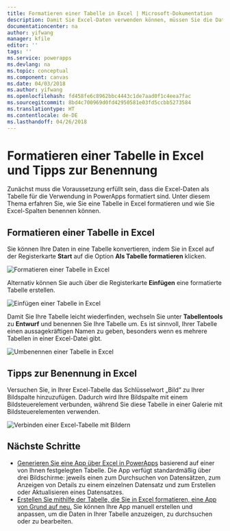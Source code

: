 ```yaml
---
title: Formatieren einer Tabelle in Excel | Microsoft-Dokumentation
description: Damit Sie Excel-Daten verwenden können, müssen Sie die Daten in einer Tabelle formatieren. Hinzufügen des Schlüsselworts „Bild“ in Spaltennamen
documentationcenter: na
author: yifwang
manager: kfile
editor: ''
tags: ''
ms.service: powerapps
ms.devlang: na
ms.topic: conceptual
ms.component: canvas
ms.date: 04/03/2018
ms.author: yifwang
ms.openlocfilehash: fd458fe6c8962bbc4443c1de7aad0f1c4eea7fac
ms.sourcegitcommit: 8bd4c700969d0fd42950581e03fd5ccbb5273584
ms.translationtype: HT
ms.contentlocale: de-DE
ms.lasthandoff: 04/26/2018
---
```

# <a name="format-a-table-in-excel-and-naming-tips"></a>Formatieren einer Tabelle in Excel und Tipps zur Benennung
Zunächst muss die Voraussetzung erfüllt sein, dass die Excel-Daten als Tabelle für die Verwendung in PowerApps formatiert sind. Unter diesem Thema erfahren Sie, wie Sie eine Tabelle in Excel formatieren und wie Sie Excel-Spalten benennen können.

## <a name="how-to-format-a-table-in-excel"></a>Formatieren einer Tabelle in Excel
Sie können Ihre Daten in eine Tabelle konvertieren, indem Sie in Excel auf der Registerkarte **Start** auf die Option **Als Tabelle formatieren** klicken.

![Formatieren einer Tabelle in Excel](./media/how-to-excel-tips/format-table.png)

Alternativ können Sie auch über die Registerkarte **Einfügen** eine formatierte Tabelle erstellen.

![Einfügen einer Tabelle in Excel](./media/how-to-excel-tips/insert-table.png)

Damit Sie Ihre Tabelle leicht wiederfinden, wechseln Sie unter **Tabellentools** zu **Entwurf** und benennen Sie Ihre Tabelle um. Es ist sinnvoll, Ihrer Tabelle einen aussagekräftigen Namen zu geben, besonders wenn es mehrere Tabellen in einer Excel-Datei gibt.

![Umbenennen einer Tabelle in Excel](./media/how-to-excel-tips/rename-table.png)

## <a name="naming-tips-in-excel"></a>Tipps zur Benennung in Excel
Versuchen Sie, in Ihrer Excel-Tabelle das Schlüsselwort „Bild“ zu Ihrer Bildspalte hinzuzufügen. Dadurch wird Ihre Bildspalte mit einem Bildsteuerelement verbunden, während Sie diese Tabelle in einer Galerie mit Bildsteuerelementen verwenden.

![Verbinden einer Excel-Tabelle mit Bildern](./media/how-to-excel-tips/connect-gallery.png)

## <a name="next-steps"></a>Nächste Schritte
* [Generieren Sie eine App über Excel in PowerApps](get-started-create-from-data.md) basierend auf einer von Ihnen festgelegten Tabelle. Die App verfügt standardmäßig über drei Bildschirme: jeweils einen zum Durchsuchen von Datensätzen, zum Anzeigen von Details zu einem einzelnen Datensatz und zum Erstellen oder Aktualisieren eines Datensatzes.
* [Erstellen Sie mithilfe der Tabelle, die Sie in Excel formatieren, eine App von Grund auf neu.](get-started-create-from-blank.md) Sie können Ihre App manuell erstellen und anpassen, um die Daten in Ihrer Tabelle anzuzeigen, zu durchsuchen oder zu bearbeiten.
